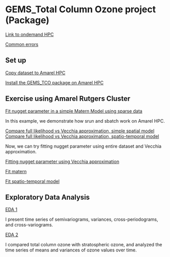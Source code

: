# GEMS_Total Column Ozone project (Package)
[Link to ondemand HPC](http://ondemand.hpc.rutgers.edu )    

[Common errors](errors)  

## Set up

[Copy dataset to Amarel HPC](copy_gemsdata_to_amarel)

[Install the GEMS_TCO package on Amarel HPC](install_mypackage_in_amarel)

## Exercise using Amarel Rutgers Cluster

[Fit nugget parameter in a simple Matern Model using sparse data](fit_nugget)

In this example, we demonstrate how srun and sbatch work on Amarel HPC. 

[Compare full likelihood vs Vecchia approximation, simple spatial model ](Exercises/full_vs_vecchia)                
[Compare full likelihood vs Vecchia approximation, spatio-temporal model ](Exercises/full_vecchia_spatio_temporal)            
              


Now, we can try fitting nugget parameter using entire dataset and Vecchia approximation.

[Fitting nugget parameter using Vecchia approximation](Exercises/fitting_nugget_vecchia) 

[Fit matern](Exercises/fit_matern)

[Fit spatio-temporal model](Exercises/fit_spatio-temporal_1027) 




## Exploratory Data Analysis
[EDA 1](GEMS_TCO_EDA/timeseries_statistics.ipynb)

I present time series of semivariograms, variances, cross-periodograms, and cross-variograms.

[EDA 2](GEMS_TCO_EDA/TCO_VS_Staratoshere.ipynb)

I compared total column ozone with stratospheric ozone, and analyzed the time series of means and variances of ozone values over time.
